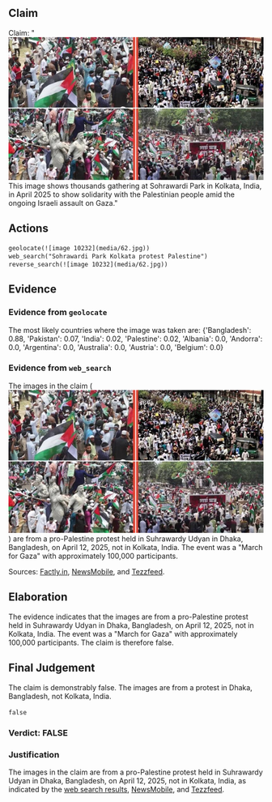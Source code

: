 ## Claim
Claim: "![image 10232](media/62.jpg) This image shows thousands gathering at Sohrawardi Park in Kolkata, India, in April 2025 to show solidarity with the Palestinian people amid the ongoing Israeli assault on Gaza."

## Actions
```
geolocate(![image 10232](media/62.jpg))
web_search("Sohrawardi Park Kolkata protest Palestine")
reverse_search(![image 10232](media/62.jpg))
```

## Evidence
### Evidence from `geolocate`
The most likely countries where the image was taken are: {'Bangladesh': 0.88, 'Pakistan': 0.07, 'India': 0.02, 'Palestine': 0.02, 'Albania': 0.0, 'Andorra': 0.0, 'Argentina': 0.0, 'Australia': 0.0, 'Austria': 0.0, 'Belgium': 0.0}

### Evidence from `web_search`
The images in the claim (![image 10232](media/62.jpg)) are from a pro-Palestine protest held in Suhrawardy Udyan in Dhaka, Bangladesh, on April 12, 2025, not in Kolkata, India. The event was a "March for Gaza" with approximately 100,000 participants.

Sources: [Factly.in](https://factly.in/photos-of-a-protest-held-in-solidarity-with-palestine-in-dhaka-bangladesh-are-falsely-shared-as-those-from-kolkata/), [NewsMobile](https://www.newsmobile.in/nm-fact-checker/fact-check-images-of-pro-palestine-protest-in-bangladeshs-dhaka-falsely-linked-to-india/), and [Tezzfeed](https://tezzfeed.com/latest-news/palestinian-media-shares-bangladeshs-pro-gaza-protest-photos-mistakenly-labels-them-as-kolkata-1744522142539).


## Elaboration
The evidence indicates that the images are from a pro-Palestine protest held in Suhrawardy Udyan in Dhaka, Bangladesh, on April 12, 2025, not in Kolkata, India. The event was a "March for Gaza" with approximately 100,000 participants. The claim is therefore false.


## Final Judgement
The claim is demonstrably false. The images are from a protest in Dhaka, Bangladesh, not Kolkata, India.

`false`

### Verdict: FALSE

### Justification
The images in the claim are from a pro-Palestine protest held in Suhrawardy Udyan in Dhaka, Bangladesh, on April 12, 2025, not in Kolkata, India, as indicated by the [web search results](https://factly.in/photos-of-a-protest-held-in-solidarity-with-palestine-in-dhaka-bangladesh-are-falsely-shared-as-those-from-kolkata/), [NewsMobile](https://www.newsmobile.in/nm-fact-checker/fact-check-images-of-pro-palestine-protest-in-bangladeshs-dhaka-falsely-linked-to-india/), and [Tezzfeed](https://tezzfeed.com/latest-news/palestinian-media-shares-bangladeshs-pro-gaza-protest-photos-mistakenly-labels-them-as-kolkata-1744522142539).
